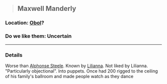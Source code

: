 >## Maxwell Manderly

### Location: [Obol](../../Locations/Obol.md)?

### Do we like them: Uncertain

***

### Details

Worse than [Alphonse Steele](../PCs/Alphonse%20Steele.md). Known by [Lilianna](Lilianna.md). Not liked by Lilianna. "Particularly objectional". Into puppets. Once had 200 rigged to the ceiling of his family's ballroom and made people watch as they dance
